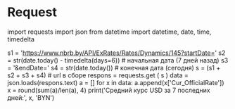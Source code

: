 # Request
import requests
import json
from datetime import datetime, date, time, timedelta

s1 = 'https://www.nbrb.by/API/ExRates/Rates/Dynamics/145?startDate='
s2 = str(date.today() - timedelta(days=6))           # начальная дата (7 дней назад)
s3 = '&endDate='
s4 = str(date.today())                               # конечная дата (сегодня)
s = (s1 + s2 + s3 + s4)                              # url в сборе
respons = requests.get (
    s
)
data = json.loads(respons.text)
a = []
for x in data:
    a.append(x['Cur_OfficialRate'])
x = round(sum(a)/len(a), 4)
print('Средний курс USD за 7 последних дней:', x, 'BYN')
